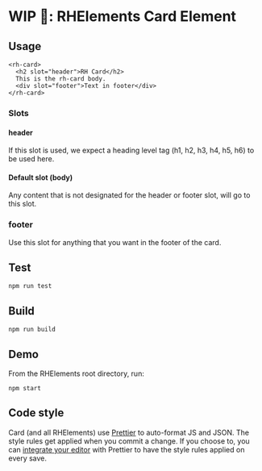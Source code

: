 # WIP 🐣: RHElements Card Element

## Usage

```
<rh-card>
  <h2 slot="header">RH Card</h2>
  This is the rh-card body.
  <div slot="footer">Text in footer</div>
</rh-card>
```

### Slots
#### header
If this slot is used, we expect a heading level tag (h1, h2, h3, h4, h5, h6) to
be used here.

#### Default slot (body)
Any content that is not designated for the header or footer slot, will go to this slot.

### footer
Use this slot for anything that you want in the footer of the card.

## Test

    npm run test

## Build

    npm run build

## Demo

From the RHElements root directory, run:

    npm start

## Code style

Card (and all RHElements) use [Prettier][prettier] to auto-format JS and JSON. The style rules get applied when you commit a change. If you choose to, you can [integrate your editor][prettier-ed] with Prettier to have the style rules applied on every save.

[prettier]: https://github.com/prettier/prettier/
[prettier-ed]: https://github.com/prettier/prettier/#editor-integration
[web-component-tester]: https://github.com/Polymer/web-component-tester
